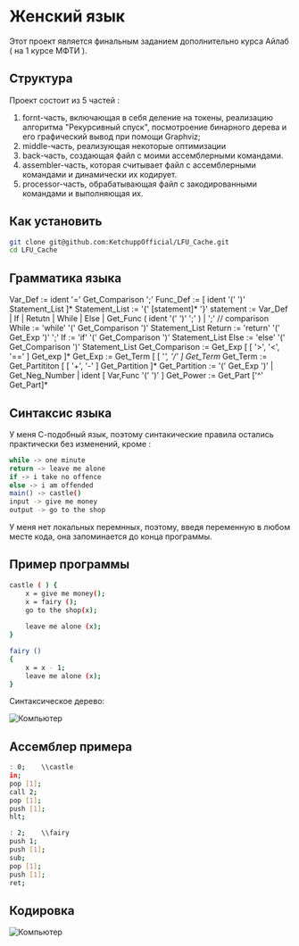 # Женский язык
Этот проект является финальным заданием дополнительно курса Айлаб ( на 1 курсе МФТИ ). 
## Структура
Проект состоит из 5 частей : 
1. fornt-часть, включающая в себя деление на токены, реализацию алгоритма "Рекурсивный спуск", посмотроение бинарного дерева и его графический вывод при помощи Graphviz;
2. middle-часть, реализующая некоторые оптимизации
3. back-часть, создающая файл с моими ассемблерными командами.
4. assembler-часть, которая считывает файл с ассемблерными командами и динамически их кодирует.
5. processor-часть, обрабатывающая файл с закодированными командами и выполняющая их.

## Как установить 
```sh
git clone git@github.com:KetchuppOfficial/LFU_Cache.git
cd LFU_Cache
```
## Грамматика языка
Var_Def := ident '=' Get_Comparison ';'
Func_Def := [ ident '(' ')' Statement_List ]* 
Statement_List := '{' [statement]* '}'
statement := Var_Def | If | Retutn | While | Else | Get_Func ( ident '(' ')' ';' ) | ';' // comparison
While := 'while' '(' Get_Comparison ')' Statement_List
Return := 'return' '(' Get_Exp ')' ';'
If := 'if' '(' Get_Comparison ')' Statement_List
Else := 'else' '(' Get_Comparison ')' Statement_List
Get_Comparison := Get_Exp  [ [ '>', '<', '==' ] Get_exp ]*
Get_Exp := Get_Term [ [ '*', '/' ] Get_Term*
Get_Term := Get_Partititon [ [ '+', '-' ] Get_Partition ]*
Get_Partition := '(' Get_Exp ')' | Get_Neg_Number | ident [ Var,Func '(' ')' ]
Get_Power := Get_Part ['^' Get_Part]*

## Синтаксис языка

У меня С-подобный язык, поэтому синтакические правила остались практически без изменений, кроме :
```sh
while -> one minute
return -> leave me alone
if -> i take no offence
else -> i am offended
main() -> castle()
input -> give me money
output -> go to the shop
```

У меня нет локальных перемнных, поэтому, введя переменную в любом месте кода, она запоминается до конца программы. 

## Пример программы

```sh
castle ( ) {
	x = give me money();
	x = fairy ();
	go to the shop(x);
	
	leave me alone (x);
}

fairy ()
{
	x = x - 1;
	leave me alone (x);
}
```

Синтаксическое дерево:

![Компьютер](logs/tree0.png)


## Ассемблер примера

```sh
: 0;	\\castle
in;
pop [1];
call 2;
pop [1];
push [1];
hlt;

: 2;	\\fairy
push 1;
push [1];
sub;
pop [1];
push [1];
ret;
```

## Кодировка
![Компьютер](encoding.jpg)